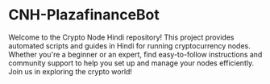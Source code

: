 # CNH-PlazafinanceBot
Welcome to the Crypto Node Hindi repository! This project provides automated scripts and guides in Hindi for running cryptocurrency nodes. Whether you're a beginner or an expert, find easy-to-follow instructions and community support to help you set up and manage your nodes efficiently. Join us in exploring the crypto world!
